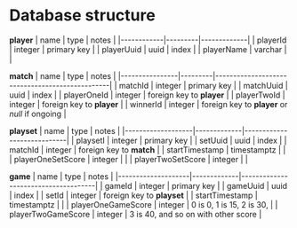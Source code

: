# Database structure

**player**
| name       | type    | notes       |
|------------|---------|-------------|
| playerId   | integer | primary key |
| playerUuid | uuid    | index       |
| playerName | varchar |             |

**match**
| name           | type    | notes                                          |
|----------------|---------|------------------------------------------------|
| matchId        | integer | primary key                                    |
| matchUuid      | uuid    | index                                          |
| playerOneId    | integer | foreign key to **player**                      |
| playerTwoId    | integer | foreign key to **player**                      |
| winnerId       | integer | foreign key to **player** or *null* if ongoing |

**playset**
| name              | type        | notes                      |
|-------------------|-------------|----------------------------|
| playsetI          | integer     | primary key                |
| setUuid           | uuid        | index                      |
| matchId           | integer     | foreign key to **match**   |
| startTimestamp    | timestamptz |                            |
| playerOneSetScore | integer     |                            |
| playerTwoSetScore | integer     |                            |

**game**
| name               | type        | notes                               |
|--------------------|-------------|-------------------------------------|
| gameId             | integer     | primary key                         |
| gameUuid           | uuid        | index                               |
| setId              | integer     | foreign key to **playset**          |
| startTimestamp     | timestamptz |                                     |
| playerOneGameScore | integer     | 0 is 0, 1 is 15, 2 is 30,           |
| playerTwoGameScore | integer     | 3 is 40, and so on with other score |
